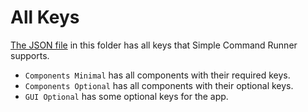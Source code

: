# All Keys

[The JSON file](./gui_definition.json) in this folder has all keys that Simple Command Runner supports.  

-   `Components Minimal` has all components with their required keys.
-   `Components Optional` has all components with their optional keys.
-   `GUI Optional` has some optional keys for the app.
